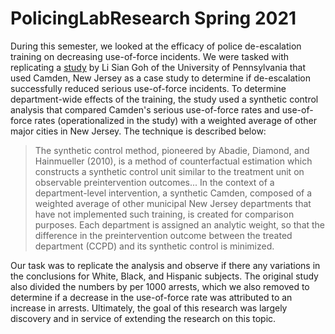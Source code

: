 # PolicingLabResearch Spring 2021

During this semester, we looked at the efficacy of police de-escalation training on decreasing use-of-force incidents. We were tasked with replicating a [study](https://file.groupme.com/v1/66322847/files/b044021d-d60d-484a-9f3a-e00a28f030f4) 
by Li Sian Goh of the University of Pennsylvania that used Camden, New Jersey as a case study to determine if de-escalation successfully reduced serious use-of-force incidents. 
To determine department-wide effects of the training, the study used a synthetic control analysis that compared Camden's serious use-of-force rates and use-of-force rates 
(operationalized in the study) with a weighted average of other major cities in New Jersey. The technique is described below:

>The synthetic control method, pioneered by Abadie, Diamond, and Hainmueller (2010), is a
method of counterfactual estimation which constructs a synthetic control unit similar to the treatment unit on observable preintervention outcomes... In the context of a department-level intervention, a synthetic Camden, composed of a weighted
average of other municipal New Jersey departments that have not implemented such training, is created for comparison purposes. Each department is assigned an analytic weight, so that the difference in the preintervention outcome between the treated department (CCPD) and its synthetic
control is minimized. 

Our task was to replicate the analysis and observe if there any variations in the conclusions for White, Black, and Hispanic subjects. The original study also
divided the numbers by per 1000 arrests, which we also removed to determine if a decrease in the use-of-force rate was attributed to an increase in arrests. 
Ultimately, the goal of this research was largely discovery and in service of extending the research on this topic. 


